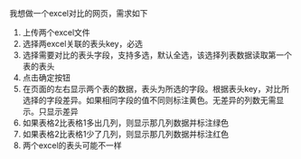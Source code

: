 我想做一个excel对比的网页，需求如下
1. 上传两个excel文件
2. 选择两excel关联的表头key，必选
3. 选择需要对比的表头字段，支持多选，默认全选，该选择列表数据读取第一个表的表头
4. 点击确定按钮
5. 在页面的左右显示两个表的数据，表头为所选的字段。根据表头key，对比所选择的字段差异。如果相同字段的值不同则标注黄色。无差异的列数无需显示。只显示差异
6. 如果表格2比表格1多出几列，则显示那几列数据并标注绿色
7. 如果表格2比表格1少了几列，则显示那几列数据并标注红色
8. 两个excel的表头可能不一样